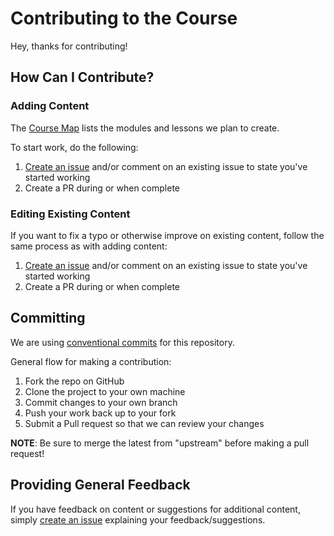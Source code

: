 # Contributing to the Course

Hey, thanks for contributing! 

## How Can I Contribute?

### Adding Content

The [Course Map](./course-map.md) lists the modules and lessons we plan to create. 

To start work, do the following:

1. [Create an issue](/issues/new) and/or comment on an existing issue to state you've started working
2. Create a PR during or when complete

### Editing Existing Content

If you want to fix a typo or otherwise improve on existing content, follow the same process as with adding content:

1. [Create an issue](/issues/new) and/or comment on an existing issue to state you've started working
2. Create a PR during or when complete

## Committing

We are using [conventional commits](https://www.conventionalcommits.org/en/v1.0.0/)
for this repository.

General flow for making a contribution:

1. Fork the repo on GitHub
2. Clone the project to your own machine
3. Commit changes to your own branch
4. Push your work back up to your fork
5. Submit a Pull request so that we can review your changes

**NOTE**: Be sure to merge the latest from "upstream" before making a 
pull request!

## Providing General Feedback

If you have feedback on content or suggestions for additional content, simply [create an issue](/issues/new) explaining your feedback/suggestions.
